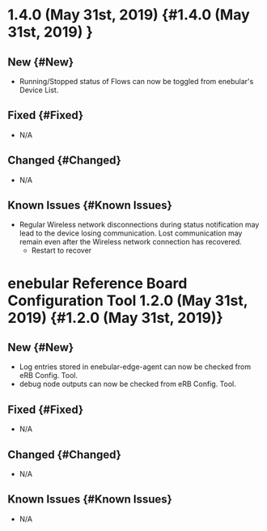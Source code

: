 # 1.4.0 (May 31st, 2019)  {#1.4.0 (May 31st, 2019) } 

## New {#New}

* Running/Stopped status of Flows can now be toggled from enebular's Device List.

## Fixed {#Fixed}

* N/A

## Changed {#Changed}

* N/A

## Known Issues {#Known Issues}

* Regular Wireless network disconnections during status notification may lead to the device losing communication. Lost communication may remain even after the Wireless network connection has recovered.
    * Restart to recover

# enebular Reference Board Configuration Tool 1.2.0 (May 31st, 2019) {#1.2.0 (May 31st, 2019)}

## New {#New}

* Log entries stored in enebular-edge-agent can now be checked from eRB Config. Tool.
* debug node outputs can now be checked from eRB Config. Tool.

## Fixed {#Fixed}

* N/A

## Changed {#Changed}

* N/A

## Known Issues {#Known Issues}

* N/A